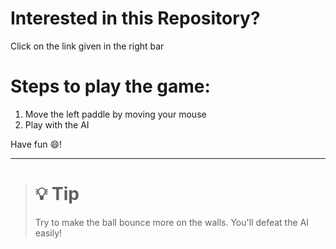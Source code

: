 Interested in this Repository?
==============================

Click on the link given in the right bar

Steps to play the game:
=======================

1. Move the left paddle by moving your mouse
2. Play with the AI

Have fun :smile:!
____________________________________________

> :bulb: Tip
> ===========
>
> Try to make the ball bounce more on the walls.
> You'll defeat the AI easily!
